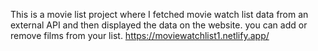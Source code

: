  This is a movie list project where I fetched movie watch list data from an external API and then displayed the data on the website. you can add or remove films from your list.           https://moviewatchlist1.netlify.app/     
 
